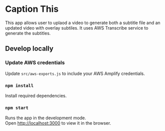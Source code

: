 # Caption This

This app allows user to uplaod a video to generate both a subtitle file and an updated video with overlay subtiles.
It uses AWS Transcribe service to generate the subtitles.

## Develop locally

### Update AWS credentials

Update `src/aws-exports.js` to include your AWS Amplify credentials.

### `npm install`

Install required dependencies.

### `npm start`

Runs the app in the development mode.\
Open [http://localhost:3000](http://localhost:3000) to view it in the browser.
